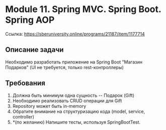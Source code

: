 # Module 11. Spring MVC. Spring Boot. Spring AOP
Ссылка: https://sberuniversity.online/programs/21187/item/1177714

## Описание задачи
Необходимо разработать приложение на Spring Boot "Магазин Подарков" (UI не требуется, только rest-контроллеры)

## Требования
1. Должна быть минимум одна сущность -- Подарок (Gift)
2. Необходимо реализовать CRUD операции для Gift
3. Repository может быть in-memory
4. Обратите внимание на структуризацию кода (model, service, controller)
5. *(по желанию) Напишите тесты, используя SpringBootTest.